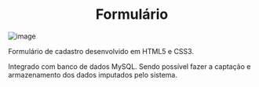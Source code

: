 <h1 align="center">Formulário</h1>

![image](https://user-images.githubusercontent.com/112425995/201187749-c9cd6ba3-d185-42bc-8ffb-687abb2b0f0e.png)

Formulário de cadastro desenvolvido em HTML5 e CSS3.

Integrado com banco de dados MySQL. Sendo possível fazer a captação e armazenamento dos dados imputados pelo sistema. 
